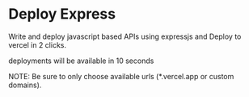# Deploy Express
Write and deploy javascript based APIs using expressjs and Deploy to vercel in 2 clicks.

deployments will be available in 10 seconds


NOTE: Be sure to only choose available urls (*.vercel.app or custom domains). 

